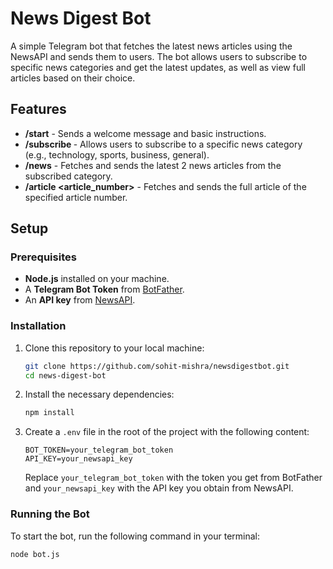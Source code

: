 # News Digest Bot

A simple Telegram bot that fetches the latest news articles using the NewsAPI and sends them to users. The bot allows users to subscribe to specific news categories and get the latest updates, as well as view full articles based on their choice.

## Features

- **/start** - Sends a welcome message and basic instructions.
- **/subscribe <category>** - Allows users to subscribe to a specific news category (e.g., technology, sports, business, general).
- **/news** - Fetches and sends the latest 2 news articles from the subscribed category.
- **/article <article_number>** - Fetches and sends the full article of the specified article number.

## Setup

### Prerequisites

- **Node.js** installed on your machine.
- A **Telegram Bot Token** from [BotFather](https://core.telegram.org/bots#botfather).
- An **API key** from [NewsAPI](https://newsapi.org/).

### Installation

1. Clone this repository to your local machine:
    ```bash
    git clone https://github.com/sohit-mishra/newsdigestbot.git
    cd news-digest-bot
    ```

2. Install the necessary dependencies:
    ```bash
    npm install
    ```

3. Create a `.env` file in the root of the project with the following content:
    ```env
    BOT_TOKEN=your_telegram_bot_token
    API_KEY=your_newsapi_key
    ```

    Replace `your_telegram_bot_token` with the token you get from BotFather and `your_newsapi_key` with the API key you obtain from NewsAPI.

### Running the Bot

To start the bot, run the following command in your terminal:

```bash
node bot.js

